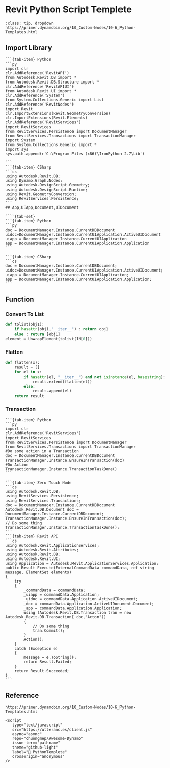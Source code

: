 # Revit Python Script Templete

```{admonition} Python Templete
:class: tip, dropdown
https://primer.dynamobim.org/10_Custom-Nodes/10-6_Python-Templates.html
```
## Import Library
````{tab-set}
```{tab-item} Python
```py
import clr
clr.AddReference('RevitAPI')
from Autodesk.Revit.DB import *
from Autodesk.Revit.DB.Structure import *
clr.AddReference('RevitAPIUI')
from Autodesk.Revit.UI import *
clr.AddReference('System')
from System.Collections.Generic import List
clr.AddReference('RevitNodes')
import Revit
clr.ImportExtensions(Revit.GeometryConversion)
clr.ImportExtensions(Revit.Elements)
clr.AddReference('RevitServices')
import RevitServices
from RevitServices.Persistence import DocumentManager
from RevitServices.Transactions import TransactionManager
import System 
from System.Collections.Generic import *
import sys
sys.path.append(r'C:\Program Files (x86)\IronPython 2.7\Lib')

```
```{tab-item} CSharp
```cs
using Autodesk.Revit.DB;
using Dynamo.Graph.Nodes;
using Autodesk.DesignScript.Geometry;
using Autodesk.DesignScript.Runtime;
using Revit.GeometryConversion;
using RevitServices.Persistence;
```
## App,UIApp,Document,UIDocument

````{tab-set}
```{tab-item} Python
```py
doc = DocumentManager.Instance.CurrentDBDocument
uidoc=DocumentManager.Instance.CurrentUIApplication.ActiveUIDocument
uiapp = DocumentManager.Instance.CurrentUIApplication
app = DocumentManager.Instance.CurrentUIApplication.Application
```

```{tab-item} CSharp
```cs
doc = DocumentManager.Instance.CurrentDBDocument;
uidoc=DocumentManager.Instance.CurrentUIApplication.ActiveUIDocument;
uiapp = DocumentManager.Instance.CurrentUIApplication;
app = DocumentManager.Instance.CurrentUIApplication.Application;
```
````

## Function

### Convert To List
```py
def tolist(obj1):
	if hasattr(obj1,'__iter__') : return obj1
	else : return [obj1]
element = UnwrapElement(tolist(IN[0]))
```

### Flatten
```py
def flatten(x):
    result = []
    for el in x:
        if hasattr(el, "__iter__") and not isinstance(el, basestring):
            result.extend(flatten(el))
        else:
            result.append(el)
    return result
```

### Transaction

````{tab-set}
```{tab-item} Python
```py
import clr
clr.AddReference('RevitServices')
import RevitServices
from RevitServices.Persistence import DocumentManager
from RevitServices.Transactions import TransactionManager
#Do some action in a Transaction
doc = DocumentManager.Instance.CurrentDBDocument
TransactionManager.Instance.EnsureInTransaction(doc)
#Do Action
TransactionManager.Instance.TransactionTaskDone()
```

```{tab-item} Zero Touch Node
```cs
using Autodesk.Revit.DB;
using RevitServices.Persistence;
using RevitServices.Transactions;
doc = DocumentManager.Instance.CurrentDBDocument
Autodesk.Revit.DB.Document doc = DocumentManager.Instance.CurrentDBDocument;
TransactionManager.Instance.EnsureInTransaction(doc);
// Do some thing
TransactionManager.Instance.TransactionTaskDone();
```
```{tab-item} Revit API
```cs
using Autodesk.Revit.ApplicationServices;
using Autodesk.Revit.Attributes;
using Autodesk.Revit.DB;
using Autodesk.Revit.UI;
using Application = Autodesk.Revit.ApplicationServices.Application;
public Result Execute(ExternalCommandData commandData, ref string message, ElementSet elements)
{
    try
    {
        _commandData = commandData;
        _uiapp = commandData.Application;
        _uidoc = commandData.Application.ActiveUIDocument;
        _doc = commandData.Application.ActiveUIDocument.Document;
        _app = commandData.Application.Application;
        using (Autodesk.Revit.DB.Transaction tran = new Autodesk.Revit.DB.Transaction(_doc,"Acton"))
        {
            // Do some thing
            tran.Commit();
        }
        Action();
    }
    catch (Exception e)
    {
        message = e.ToString();
        return Result.Failed;
    }
    return Result.Succeeded;
}
```
````


## Reference
```{note} More
https://primer.dynamobim.org/10_Custom-Nodes/10-6_Python-Templates.html
```

```{raw} html
<script
   type="text/javascript"
   src="https://utteranc.es/client.js"
   async="async"
   repo="chuongmep/Awesome-Dynamo"
   issue-term="pathname"
   theme="github-light"
   label="💬 PythonTemplete"
   crossorigin="anonymous"
/>
```